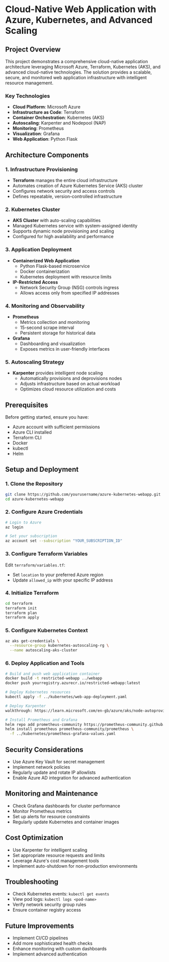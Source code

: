# Cloud-Native Web Application with Azure, Kubernetes, and Advanced Scaling

## Project Overview

This project demonstrates a comprehensive cloud-native application architecture leveraging Microsoft Azure, Terraform, Kubernetes (AKS), and advanced cloud-native technologies. The solution provides a scalable, secure, and monitored web application infrastructure with intelligent resource management.

### Key Technologies

- **Cloud Platform**: Microsoft Azure
- **Infrastructure as Code**: Terraform
- **Container Orchestration**: Kubernetes (AKS)
- **Autoscaling**: Karpenter and Nodepool (NAP)
- **Monitoring**: Prometheus
- **Visualization**: Grafana
- **Web Application**: Python Flask

## Architecture Components

### 1. Infrastructure Provisioning
- **Terraform** manages the entire cloud infrastructure
- Automates creation of Azure Kubernetes Service (AKS) cluster
- Configures network security and access controls
- Defines repeatable, version-controlled infrastructure

### 2. Kubernetes Cluster
- **AKS Cluster** with auto-scaling capabilities
- Managed Kubernetes service with system-assigned identity
- Supports dynamic node provisioning and scaling
- Configured for high availability and performance

### 3. Application Deployment
- **Containerized Web Application**
  - Python Flask-based microservice
  - Docker containerization
  - Kubernetes deployment with resource limits
- **IP-Restricted Access**
  - Network Security Group (NSG) controls ingress
  - Allows access only from specified IP addresses

### 4. Monitoring and Observability
- **Prometheus**
  - Metrics collection and monitoring
  - 15-second scrape interval
  - Persistent storage for historical data
- **Grafana**
  - Dashboarding and visualization
  - Exposes metrics in user-friendly interfaces

### 5. Autoscaling Strategy
- **Karpenter** provides intelligent node scaling
  - Automatically provisions and deprovisions nodes
  - Adjusts infrastructure based on actual workload
  - Optimizes cloud resource utilization and costs

## Prerequisites

Before getting started, ensure you have:
- Azure account with sufficient permissions
- Azure CLI installed
- Terraform CLI
- Docker
- kubectl
- Helm

## Setup and Deployment

### 1. Clone the Repository
```bash
git clone https://github.com/yourusername/azure-kubernetes-webapp.git
cd azure-kubernetes-webapp
```

### 2. Configure Azure Credentials
```bash
# Login to Azure
az login

# Set your subscription
az account set --subscription "YOUR_SUBSCRIPTION_ID"
```

### 3. Configure Terraform Variables
Edit `terraform/variables.tf`:
- Set `location` to your preferred Azure region
- Update `allowed_ip` with your specific IP address

### 4. Initialize Terraform
```bash
cd terraform
terraform init
terraform plan
terraform apply
```

### 5. Configure Kubernetes Context
```bash
az aks get-credentials \
  --resource-group kubernetes-autoscaling-rg \
  --name autoscaling-aks-cluster
```

### 6. Deploy Application and Tools
```bash
# Build and push web application container
docker build -t restricted-webapp ../webapp
docker push yourregistry.azurecr.io/restricted-webapp:latest

# Deploy Kubernetes resources
kubectl apply -f ../kubernetes/web-app-deployment.yaml

# Deploy Karpenter
walkthrough: https://learn.microsoft.com/en-gb/azure/aks/node-autoprovision?tabs=azure-cli

# Install Prometheus and Grafana
helm repo add prometheus-community https://prometheus-community.github.io/helm-charts
helm install prometheus prometheus-community/prometheus \
  -f ../kubernetes/prometheus-grafana-values.yaml
```

## Security Considerations

- Use Azure Key Vault for secret management
- Implement network policies
- Regularly update and rotate IP allowlists
- Enable Azure AD integration for advanced authentication

## Monitoring and Maintenance

- Check Grafana dashboards for cluster performance
- Monitor Prometheus metrics
- Set up alerts for resource constraints
- Regularly update Kubernetes and container images

## Cost Optimization

- Use Karpenter for intelligent scaling
- Set appropriate resource requests and limits
- Leverage Azure's cost management tools
- Implement auto-shutdown for non-production environments

## Troubleshooting

- Check Kubernetes events: `kubectl get events`
- View pod logs: `kubectl logs <pod-name>`
- Verify network security group rules
- Ensure container registry access

## Future Improvements

- Implement CI/CD pipelines
- Add more sophisticated health checks
- Enhance monitoring with custom dashboards
- Implement advanced authentication
